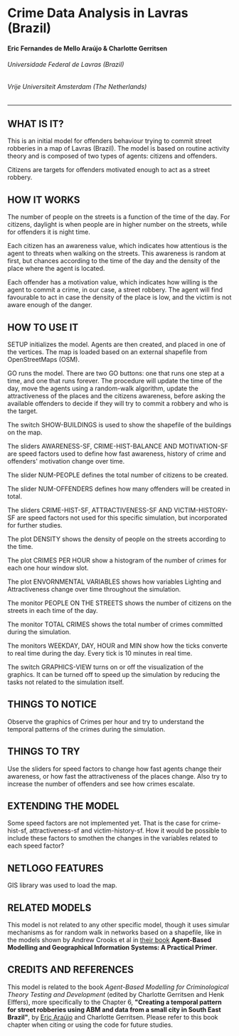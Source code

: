 # Crime Data Analysis in Lavras (Brazil)
#### Eric Fernandes de Mello Araújo & Charlotte Gerritsen
###### Universidade Federal de Lavras (Brazil)
###### Vrije Universiteit Amsterdam (The Netherlands)
---


## WHAT IS IT?


This is an initial model for offenders behaviour trying to commit street robberies in a map of Lavras (Brazil). The model is based on routine activity theory and is composed of two types of agents: citizens and offenders.

Citizens are targets for offenders motivated enough to act as a street robbery.

## HOW IT WORKS

The number of people on the streets is a function of the time of the day. For citizens, daylight is when people are in higher number on the streets, while for offenders it is night time.

Each citizen has an awareness value, which indicates how attentious is the agent to threats when walking on the streets. This awareness is random at first, but chances according to the time of the day and the density of the place where the agent is located.

Each offender has a motivation value, which indicates how willing is the agent to commit a crime, in our case, a street robbery. The agent will find favourable to act in case the density of the place is low, and the victim is not aware enough of the danger.

## HOW TO USE IT

SETUP initializes the model. Agents are then created, and placed in one of the vertices. The map is loaded based on an external shapefile from OpenStreetMaps (OSM).

GO runs the model. There are two GO buttons: one that runs one step at a time, and one that runs forever. The procedure will update the time of the day, move the agents using a random-walk algorithm, update the attractiveness of the places and the citizens awareness, before asking the available offenders to decide if they will try to commit a robbery and who is the target.

The switch SHOW-BUILDINGS is used to show the shapefile of the buildings on the map.

The sliders AWARENESS-SF, CRIME-HIST-BALANCE AND MOTIVATION-SF are speed factors used to define how fast awareness, history of crime and offenders' motivation change over time.

The slider NUM-PEOPLE defines the total number of citizens to be created.

The slider NUM-OFFENDERS defines how many offenders will be created in total.

The sliders CRIME-HIST-SF, ATTRACTIVENESS-SF AND VICTIM-HISTORY-SF are speed factors not used for this specific simulation, but incorporated for further studies.

The plot DENSITY shows the density of people on the streets according to the time.

The plot CRIMES PER HOUR show a histogram of the number of crimes for each one hour window slot.

The plot ENVORNMENTAL VARIABLES shows how variables Lighting and Attractiveness change over time throughout the simulation.

The monitor PEOPLE ON THE STREETS shows the number of citizens on the streets in each time of the day.

The monitor TOTAL CRIMES shows the total number of crimes committed during the simulation.

The monitors WEEKDAY, DAY, HOUR and MIN show how the ticks converte to real time during the day. Every tick is 10 minutes in real time.

The switch GRAPHICS-VIEW turns on or off the visualization of the graphics. It can be turned off to speed up the simulation by reducing the tasks not related to the simulation itself.

## THINGS TO NOTICE

Observe the graphics of Crimes per hour and try to understand the temporal patterns of the crimes during the simulation.

## THINGS TO TRY

Use the sliders for speed factors to change how fast agents change their awareness, or how fast the attractiveness of the places change. Also try to increase the number of offenders and see how crimes escalate.

## EXTENDING THE MODEL

Some speed factors are not implemented yet. That is the case for crime-hist-sf, attractiveness-sf and victim-history-sf. How it would be possible to include these factors to smothen the changes in the variables related to each speed factor?

## NETLOGO FEATURES

GIS library was used to load the map.

## RELATED MODELS

This model is not related to any other specific model, though it uses simular mechanisms as for random walk in networks based on a shapefile, like in the models shown by Andrew Crooks et al in [their book](https://uk.sagepub.com/en-gb/eur/agent-based-modelling-and-geographical-information-systems/book250134) **Agent-Based Modelling and Geographical Information Systems: A Practical Primer**.

## CREDITS AND REFERENCES

This model is related to the book *Agent-Based Modelling for Criminological Theory Testing and Development* (edited by Charlotte Gerritsen and Henk Elffers), more specifically to the Chapter 6, **"Creating a temporal pattern for street robberies using ABM and data from a small city in South East Brazil"**, by [Eric Araújo](http://bilbo.cc/) and Charlotte Gerritsen. Please refer to this book chapter when citing or using the code for future studies.